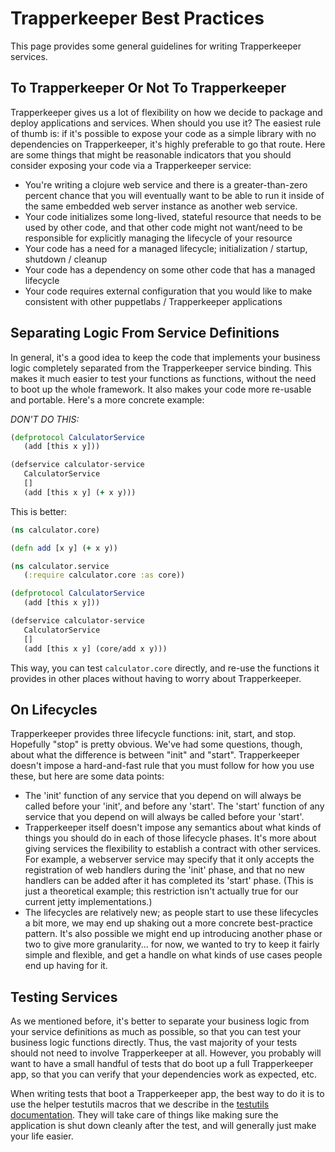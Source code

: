 # Trapperkeeper Best Practices

This page provides some general guidelines for writing Trapperkeeper services.

## To Trapperkeeper Or Not To Trapperkeeper

Trapperkeeper gives us a lot of flexibility on how we decide to package and deploy applications and services.  When should you use it?  The easiest rule of thumb is: if it's possible to expose your code as a simple library with no dependencies on Trapperkeeper, it's highly preferable to go that route.  Here are some things that might be reasonable indicators that you should consider exposing your code via a Trapperkeeper service:

* You're writing a clojure web service and there is a greater-than-zero percent chance that you will eventually want to be able to run it inside of the same embedded web server instance as another web service.
* Your code initializes some long-lived, stateful resource that needs to be used by other code, and that other code might not want/need to be responsible for explicitly managing the lifecycle of your resource
* Your code has a need for a managed lifecycle; initialization / startup, shutdown / cleanup
* Your code has a dependency on some other code that has a managed lifecycle
* Your code requires external configuration that you would like to make consistent with other puppetlabs / Trapperkeeper applications

## Separating Logic From Service Definitions

In general, it's a good idea to keep the code that implements your business logic completely separated from the Trapperkeeper service binding.  This makes it much easier to test your functions as functions, without the need to boot up the whole framework.  It also makes your code more re-usable and portable.  Here's a more concrete example:

*DON'T DO THIS:*

```clj
(defprotocol CalculatorService
   (add [this x y]))

(defservice calculator-service
   CalculatorService
   []
   (add [this x y] (+ x y)))
```

This is better:

```clj
(ns calculator.core)

(defn add [x y] (+ x y))
```
```clj
(ns calculator.service
   (:require calculator.core :as core))

(defprotocol CalculatorService
   (add [this x y]))

(defservice calculator-service
   CalculatorService
   []
   (add [this x y] (core/add x y)))
```

This way, you can test `calculator.core` directly, and re-use the functions it provides in other places without having to worry about Trapperkeeper.

## On Lifecycles

Trapperkeeper provides three lifecycle functions: init, start, and stop.  Hopefully "stop" is pretty obvious.  We've had some questions, though, about what the difference is between "init" and "start".  Trapperkeeper doesn't impose a hard-and-fast rule that you must follow for how you use these, but here are some data points:

* The 'init' function of any service that you depend on will always be called before your 'init', and before any 'start'.  The 'start' function of any service that you depend on will always be called before your 'start'.
* Trapperkeeper itself doesn't impose any semantics about what kinds of things you should do in each of those lifecycle phases.  It's more about giving services the flexibility to establish a contract with other services.  For example, a webserver service may specify that it only accepts the registration of web handlers during the 'init' phase, and that no new handlers can be added after it has completed its 'start' phase.  (This is just a theoretical example; this restriction isn't actually true for our current jetty implementations.)
* The lifecycles are relatively new; as people start to use these lifecycles a bit more, we may end up shaking out a more concrete best-practice pattern.  It's also possible we might end up introducing another phase or two to give more granularity... for now, we wanted to try to keep it fairly simple and flexible, and get a handle on what kinds of use cases people end up having for it.

## Testing Services

As we mentioned before, it's better to separate your business logic from your service definitions as much as possible, so that you can test your business logic functions directly.  Thus, the vast majority of your tests should not need to involve Trapperkeeper at all.  However, you probably will want to have a small handful of tests that do boot up a full Trapperkeeper app, so that you can verify that your dependencies work as expected, etc.

When writing tests that boot a Trapperkeeper app, the best way to do it is to use the helper testutils macros that we describe in the [testutils documentation](Test-Utils.md).  They will take care of things like making sure the application is shut down cleanly after the test, and will generally just make your life easier.

